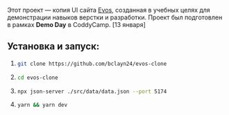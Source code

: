 Этот проект — копия UI сайта [Evos](https://evos.uz/), созданная в учебных целях для демонстрации навыков верстки и разработки. Проект был подготовлен в рамках **Demo Day** в CoddyCamp. [13 января]

## Установка и запуск:

1.  ```bash
    git clone https://github.com/bclayn24/evos-clone
    ```
2.  ```bash
    cd evos-clone
    ```
3.  ```bash
    npx json-server ./src/data/data.json --port 5174
    ```
4.  ```bash
    yarn && yarn dev
    ```
